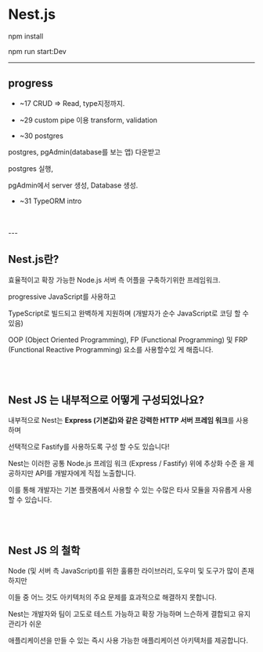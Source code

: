 # Nest.js

npm install

npm run start:Dev

---

## progress

- ~17 CRUD => Read, type지정까지.

- ~29 custom pipe 이용 transform, validation

- ~30 postgres

postgres, pgAdmin(database를 보는 앱) 다운받고

postgres 실행,

pgAdmin에서 server 생성, Database 생성.

- ~31 TypeORM intro

<br />
<br />
---

## Nest.js란?

<p style={{fontSize:20, color:'orange'}}>효율적이고 확장 가능한 Node.js 서버 측 어플을 구축하기위한 프레임워크.</p>

progressive JavaScript를 사용하고

TypeScript로 빌드되고 완벽하게 지원하며 (개발자가 순수 JavaScript로 코딩 할 수 있음)

OOP (Object Oriented Programming), FP (Functional Programming) 및 FRP (Functional Reactive Programming) 요소를 사용할수있 게 해줍니다.

<br />
<br />

## Nest JS 는 내부적으로 어떻게 구성되었나요?

내부적으로 Nest는 **Express (기본값)와 같은 강력한 HTTP 서버 프레임 워크**를
사용하며

선택적으로 Fastify를 사용하도록 구성 할 수도 있습니다!

Nest는 이러한 공통 Node.js 프레임 워크 (Express / Fastify) 위에 추상화 수준 을 제공하지만 API를 개발자에게 직접 노출합니다.

이를 통해 개발자는 기본 플랫폼에서 사용할 수 있는 수많은 타사 모듈을 자유롭게 사용할 수 있습니다.

<br />
<br />

## Nest JS 의 철학

Node (및 서버 측 JavaScript)를 위한 훌륭한 라이브러리, 도우미 및 도구가 많이 존재하지만

이들 중 어느 것도 아키텍처의 주요 문제를 효과적으로 해결하지 못합니다.

Nest는 개발자와 팀이 고도로 테스트 가능하고 확장 가능하며 느슨하게 결합되고 유지 관리가 쉬운

애플리케이션을 만들 수 있는 즉시 사용 가능한 애플리케이션 아키텍처를 제공합니다.
